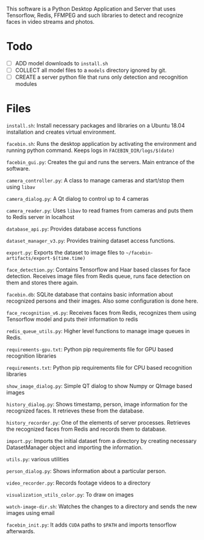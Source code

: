 
This software is a Python Desktop Application and Server that uses Tensorflow, Redis, FFMPEG and such libraries to detect and recognize faces in video streams and photos. 

# Todo

- [ ] ADD model downloads to `install.sh` 
- [ ] COLLECT all model files to a `models` directory ignored by git. 
- [ ] CREATE a server python file that runs only detection and recognition modules

# Files

`install.sh`: Install necessary packages and libraries on a Ubuntu 18.04 installation and creates virtual environment. 

`facebin.sh`: Runs the desktop application by activating the environment and running python command. Keeps logs in `FACEBIN_DIR/logs/$(date)`

`facebin_gui.py`: Creates the gui and runs the servers. Main entrance of the software. 

`camera_controller.py`: A class to manage cameras and start/stop them using `libav`

`camera_dialog.py`: A Qt dialog to control up to 4 cameras

`camera_reader.py`: Uses `libav` to read frames from cameras and puts them to Redis server in localhost

`database_api.py`: Provides database access functions

`dataset_manager_v3.py`: Provides training dataset access functions. 

`export.py`: Exports the dataset to image files to `~/facebin-artifacts/export-$(time.time)`

`face_detection.py`: Contains Tensorflow and Haar based classes for face detection. Receives image files from Redis queue, runs face detection on them and stores there again. 

`facebin.db`: SQLite database that contains basic information about recognized persons and their images. Also some configuration is done here. 

`face_recognition_v6.py`: Receives faces from Redis, recognizes them using Tensorflow model and puts their information to redis

`redis_queue_utils.py`: Higher level functions to manage image queues in Redis. 

`requirements-gpu.txt`: Python pip requirements file for GPU based recognition libraries

`requirements.txt`: Python pip requirements file for CPU based recognition libraries

`show_image_dialog.py`: Simple QT dialog to show Numpy or QImage based images

`history_dialog.py`: Shows timestamp, person, image information for the recognized faces. It retrieves these from the database. 

`history_recorder.py`: One of the elements of server processes. Retrieves the recognized faces from Redis and records them to database. 

`import.py`: Imports the initial dataset from a directory by creating necessary DatasetManager object and importing the information.

`utils.py`: various utilities 

`person_dialog.py`: Shows information about a particular person.

`video_recorder.py`: Records footage videos to a directory

`visualization_utils_color.py`: To draw on images 

`watch-image-dir.sh`: Watches the changes to a directory and sends the new images using email

`facebin_init.py`: It adds `CUDA` paths to `$PATH` and imports tensorflow afterwards. 

